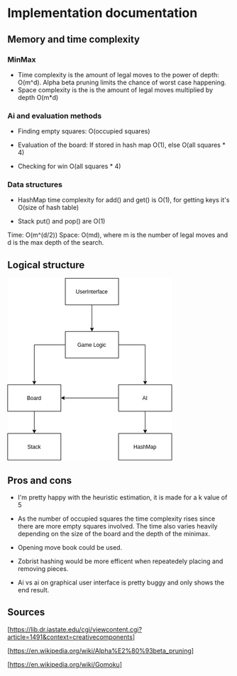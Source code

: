# Implementation documentation

## Memory and time complexity

### MinMax

- Time complexity is the amount of legal moves to the power of depth: O(m^d). Alpha beta pruning limits the chance of worst case happening.
- Space complexity is the is the amount of legal moves multiplied by depth O(m*d)

### Ai and evaluation methods

- Finding empty squares: O(occupied squares)

- Evaluation of the board: If stored in hash map O(1), else O(all squares * 4)

- Checking for win O(all squares * 4)

### Data structures

- HashMap time complexity for add() and get() is O(1), for getting keys it's O(size of hash table)

- Stack put() and pop() are O(1)

Time: O(m^(d/2)) Space: O(md), where m is the number of legal moves and d is the max depth of the search.

## Logical structure

![simplestucture](mnksimplelogic.png)

## Pros and cons

- I'm pretty happy with the heuristic estimation, it is made for a k value of 5

- As the number of occupied squares the time complexity rises since there are more empty squares involved. The time also varies heavily depending on the size of the board and the depth of the minimax.

- Opening move book could be used.

- Zobrist hashing would be more efficent when repeatedely placing and removing pieces.

- Ai vs ai on graphical user interface is pretty buggy and only shows the end result.

## Sources

[https://lib.dr.iastate.edu/cgi/viewcontent.cgi?article=1491&context=creativecomponents]

[https://en.wikipedia.org/wiki/Alpha%E2%80%93beta_pruning]

[https://en.wikipedia.org/wiki/Gomoku]